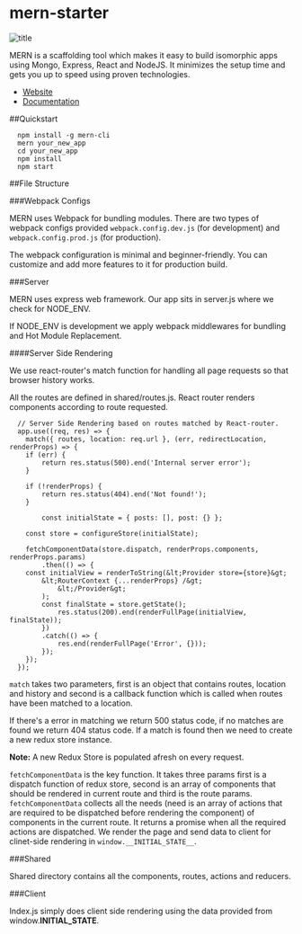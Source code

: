 # mern-starter
![title](https://travis-ci.org/Hashnode/mern-starter.svg?branch=master)

MERN is a scaffolding tool which makes it easy to build isomorphic apps using Mongo, Express, React and NodeJS. It minimizes the setup time and gets you up to speed using proven technologies.

- [Website](http://mern.io)
- [Documentation](http://mern.io/documentaion.html)

##Quickstart

```
  npm install -g mern-cli
  mern your_new_app
  cd your_new_app
  npm install
  npm start
```

##File Structure

###Webpack Configs

MERN uses Webpack for bundling modules. There are two types of webpack configs provided `webpack.config.dev.js` (for development) and `webpack.config.prod.js` (for production).

The webpack configuration is minimal and beginner-friendly. You can customize and add more features to it for production build.

###Server

MERN uses express web framework. Our app sits in server.js where we check for NODE_ENV.

If NODE_ENV is development we apply webpack middlewares for bundling and Hot Module Replacement.

####Server Side Rendering

We use react-router's match function for handling all page requests so that browser history works.

All the routes are defined in shared/routes.js. React router renders components according to route requested.

```
  // Server Side Rendering based on routes matched by React-router.
  app.use((req, res) => {
  	match({ routes, location: req.url }, (err, redirectLocation, renderProps) => {
  	if (err) {
  		return res.status(500).end('Internal server error');
  	}
  
  	if (!renderProps) {
  		return res.status(404).end('Not found!');
  	}
  
  		const initialState = { posts: [], post: {} };
  
  	const store = configureStore(initialState);
  
  	fetchComponentData(store.dispatch, renderProps.components, renderProps.params)
  		.then(() => {
  	const initialView = renderToString(&lt;Provider store={store}&gt;
  		&lt;RouterContext {...renderProps} /&gt;
  			&lt;/Provider&gt;
  		);
  		const finalState = store.getState();
  			res.status(200).end(renderFullPage(initialView, finalState));
  		})
  		.catch(() => {
  			res.end(renderFullPage('Error', {}));
  		});
  	});
  });
```

`match` takes two parameters, first is an object that contains routes, location and history and second is a callback function which is called when routes have been matched to a location.

If there's a error in matching we return 500 status code, if no matches are found we return 404 status code. If a match is found then we need to create a new redux store instance.

**Note:** A new Redux Store is populated afresh on every request.

`fetchComponentData` is the key function. It takes three params first is a dispatch function of redux store, second is an array of components that should be rendered in current route and third is the route params. `fetchComponentData` collects all the needs (need is an array of actions that are required to be dispatched before rendering the component) of components in the current route. It returns a promise when all the required actions are dispatched. We render the page and send data to client for clinet-side rendering in `window.__INITIAL_STATE__`.


###Shared

Shared directory contains all the components, routes, actions and reducers.

###Client

Index.js simply does client side rendering using the data provided from window.__INITIAL_STATE__.
